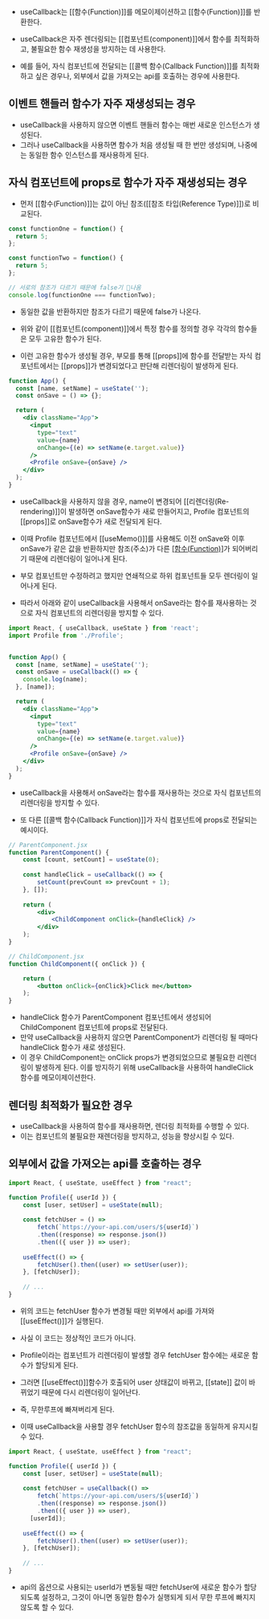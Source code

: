 - useCallback는 [[함수(Function)]]를 메모이제이션하고 [[함수(Function)]]를 반환한다.
- useCallback은 자주 렌더링되는 [[컴포넌트(component)]]에서 함수를 최적화하고, 불필요한 함수 재생성을 방지하는 데 사용한다.

- 예를 들어, 자식 컴포넌트에 전달되는 [[콜백 함수(Callback Function)]]를 최적화하고 싶은 경우나, 외부에서 값을 가져오는 api를 호출하는 경우에 사용한다.

## 이벤트 핸들러 함수가 자주 재생성되는 경우

- useCallback을 사용하지 않으면 이벤트 핸들러 함수는 매번 새로운 인스턴스가 생성된다.
- 그러나 useCallback을 사용하면 함수가 처음 생성될 때 한 번만 생성되며, 나중에는 동일한 함수 인스턴스를 재사용하게 된다.
## 자식 컴포넌트에 props로 함수가 자주 재생성되는 경우

- 먼저 [[함수(Function)]]는 값이 아닌 참조([[참조 타입(Reference Type)]])로 비교된다.

```js
const functionOne = function() {
  return 5;
};

const functionTwo = function() {
  return 5;
};

// 서로의 참조가 다르기 때문에 false기 나옴
console.log(functionOne === functionTwo);
```

- 동일한 값을 반환하지만 참조가 다르기 때문에 false가 나온다.
- 위와 같이 [[컴포넌트(component)]]에서 특정 함수를 정의할 경우 각각의 함수들은 모두 고유한 함수가 된다.

- 이런 고유한 함수가 생성될 경우, 부모를 통해 [[props]]에 함수를 전달받는 자식 컴포넌트에서는 [[props]]가 변경되었다고 판단해 리렌더링이 발생하게 된다.

```jsx
function App() {
  const [name, setName] = useState('');
  const onSave = () => {};

  return (
    <div className="App">
      <input
        type="text"
        value={name}
        onChange={(e) => setName(e.target.value)}
      />
      <Profile onSave={onSave} />
    </div>
  );
}
```

- useCallback을 사용하지 않을 경우, name이 변경되어 [[리렌더링(Re-rendering)]]이 발생하면 onSave함수가 새로 만들어지고, Profile 컴포넌트의 [[props]]로 onSave함수가 새로 전달되게 된다.

- 이때 Profile 컴포넌트에서 [[useMemo()]]를 사용해도 이전 onSave와 이후 onSave가 같은 값을 반환하지만 참조(주소)가 다른 [[함수(Function)]]([[객체(Object)]])가 되어버리기 때문에 리렌더링이 일어나게 된다.
 - 부모 컴포넌트만 수정하려고 했지만 연쇄적으로 하위 컴포넌트들 모두 렌더링이 일어나게 된다.

- 따라서 아래와 같이 useCallback을 사용해서 onSave라는 함수를 재사용하는 것으로 자식 컴포넌트의 리렌더링을 방지할 수 있다.

```jsx
import React, { useCallback, useState } from 'react';
import Profile from './Profile';


function App() {
  const [name, setName] = useState('');
  const onSave = useCallback(() => {
    console.log(name);
  }, [name]);

  return (
    <div className="App">
      <input
        type="text"
        value={name}
        onChange={(e) => setName(e.target.value)}
      />
      <Profile onSave={onSave} />
    </div>
  );
}
```

- useCallback을 사용해서 onSave라는 함수를 재사용하는 것으로 자식 컴포넌트의 리렌더링을 방지할 수 있다.

- 또 다른 [[콜백 함수(Callback Function)]]가 자식 컴포넌트에 props로 전달되는 예시이다.

```jsx
// ParentComponent.jsx
function ParentComponent() {
	const [count, setCount] = useState(0);
	
	const handleClick = useCallback(() => {
		setCount(prevCount => prevCount + 1);
	}, []);
	
	return (
		<div>
			<ChildComponent onClick={handleClick} />
		</div>
	);
}

// ChildComponent.jsx
function ChildComponent({ onClick }) {

	return (
		<button onClick={onClick}>Click me</button>
	);
}
```

- handleClick 함수가 ParentComponent 컴포넌트에서 생성되어 ChildComponent 컴포넌트에 props로 전달된다. 
- 만약 useCallback을 사용하지 않으면 ParentComponent가 리렌더링 될 때마다 handleClick 함수가 새로 생성된다. 
- 이 경우 ChildComponent는 onClick props가 변경되었으므로 불필요한 리렌더링이 발생하게 된다. 이를 방지하기 위해 useCallback을 사용하여 handleClick 함수를 메모이제이션한다.

## 렌더링 최적화가 필요한 경우

- useCallback을 사용하여 함수를 재사용하면, 렌더링 최적화를 수행할 수 있다. 
- 이는 컴포넌트의 불필요한 재렌더링을 방지하고, 성능을 향상시킬 수 있다.
## 외부에서 값을 가져오는 api를 호출하는 경우

```jsx
import React, { useState, useEffect } from "react";

function Profile({ userId }) {
	const [user, setUser] = useState(null);
	
	const fetchUser = () =>
		fetch(`https://your-api.com/users/${userId}`)
		.then((response) => response.json())
		.then(({ user }) => user);
	
	useEffect(() => {
		fetchUser().then((user) => setUser(user));
	}, [fetchUser]);
	
	// ...
}
```

- 위의 코드는 fetchUser 함수가 변경될 때만 외부에서 api를 가져와 [[useEffect()]]가 실행된다.

- 사실 이 코드는 정상적인 코드가 아니다.
- Profile이라는 컴포넌트가 리렌더링이 발생할 경우 fetchUser 함수에는 새로운 함수가 할당되게 된다.
- 그러면 [[useEffect()]]함수가 호출되어 user 상태값이 바뀌고, [[state]] 값이 바뀌었기 때문에 다시 리렌더링이 일어난다.
- 즉, 무한루프에 빠져버리게 된다.

- 이때 useCallback을 사용할 경우 fetchUser 함수의 참조값을 동일하게 유지시킬 수 있다.

```jsx
import React, { useState, useEffect } from "react";

function Profile({ userId }) {
	const [user, setUser] = useState(null);
	
	const fetchUser = useCallback(() =>
		fetch(`https://your-api.com/users/${userId}`)
		.then((response) => response.json())
        .then(({ user }) => user),
      [userId]);
      
	useEffect(() => {
	    fetchUser().then((user) => setUser(user));
	}, [fetchUser]);
	
	// ...
}
```

- api의 옵션으로 사용되는 userId가 변동될 때만 fetchUser에 새로운 함수가 할당되도록 설정하고, 그것이 아니면 동일한 함수가 실행되게 되서 무한 루프에 빠지지 않도록 할 수 있다.